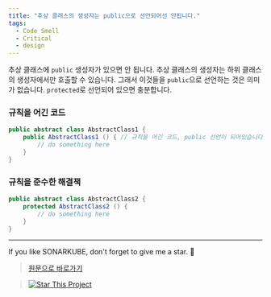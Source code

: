 ```yaml
---
title: "추상 클래스의 생성자는 public으로 선언되어선 안됩니다."
tags:
  - Code Smell
  - Critical
  - design
---
```


추상 클래스에 `public` 생성자가 있으면 안 됩니다. 추상 클래스의 생성자는 하위 클래스의 생성자에서만 호출할 수 있습니다. 그래서 이것들을 `public`으로 선언하는 것은 의미가 없습니다. `protected`로 선언되어 있으면 충분합니다.

### 규칙을 어긴 코드

```java
public abstract class AbstractClass1 {
    public AbstractClass1 () { // 규칙을 어긴 코드, public 선언이 되어있습니다.
        // do something here
    }
}
```

### 규칙을 준수한 해결책

```java
public abstract class AbstractClass2 {
    protected AbstractClass2 () {
        // do something here
    }
}
```

---

If you like SONARKUBE, don't forget to give me a star. :star2:

> [원문으로 바로가기](https://rules.sonarsource.com/java/RSPEC-5993)

> [![Star This Project](https://img.shields.io/github/stars/kantabile/sonarkube.svg?label=Stars&style=social)](https://github.com/kantabile/sonarkube)
